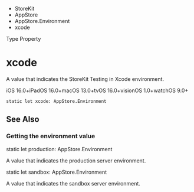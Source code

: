 

- StoreKit
- AppStore
- AppStore.Environment
-  xcode 

Type Property

# xcode

A value that indicates the StoreKit Testing in Xcode environment.

iOS 16.0+iPadOS 16.0+macOS 13.0+tvOS 16.0+visionOS 1.0+watchOS 9.0+

``` source
static let xcode: AppStore.Environment
```

## See Also

### Getting the environment value

static let production: AppStore.Environment

A value that indicates the production server environment.

static let sandbox: AppStore.Environment

A value that indicates the sandbox server environment.

